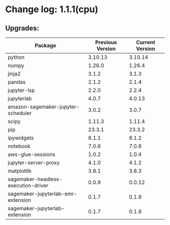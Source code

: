 # Change log: 1.1.1(cpu)

## Upgrades: 

Package | Previous Version | Current Version
---|---|---
python|3.10.13|3.10.14
numpy|1.26.0|1.26.4
jinja2|3.1.2|3.1.3
pandas|2.1.2|2.1.4
jupyter-lsp|2.2.0|2.2.4
jupyterlab|4.0.7|4.0.13
amazon-sagemaker-jupyter-scheduler|3.0.2|3.0.7
scipy|1.11.3|1.11.4
pip|23.3.1|23.3.2
ipywidgets|8.1.1|8.1.2
notebook|7.0.6|7.0.8
aws-glue-sessions|1.0.2|1.0.4
jupyter-server-proxy|4.1.0|4.1.2
matplotlib|3.8.1|3.8.3
sagemaker-headless-execution-driver|0.0.9|0.0.12
sagemaker-jupyterlab-emr-extension|0.1.7|0.1.9
sagemaker-jupyterlab-extension|0.1.7|0.1.9
